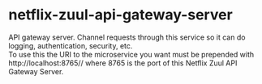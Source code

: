 # netflix-zuul-api-gateway-server
API gateway server.  Channel requests through this service so it can do logging, authentication, security, etc.  
To use this the URI to the microservice you want must be prepended with 
http://localhost:8765/<service-name>/<service-URI>  where 8765 is the port of this Netflix Zuul API Gateway Server.